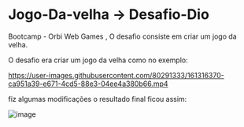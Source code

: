 # Jogo-Da-velha -> Desafio-Dio
Bootcamp - Orbi Web Games , O desafio consiste em criar um jogo da velha.


O desafio era criar um jogo da velha como no exemplo: 



https://user-images.githubusercontent.com/80291333/161316370-ca951a39-e671-4cd5-88e3-04ee4a380b66.mp4


fiz algumas modificações o resultado final ficou assim:

![image](https://user-images.githubusercontent.com/80291333/161316523-da434662-c081-46c4-8eea-b2f10de694a3.png)

